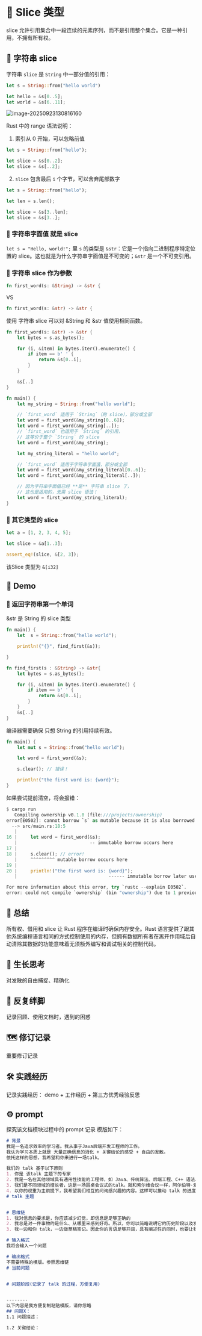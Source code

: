 # 📌 Slice 类型

slice 允许引用集合中一段连续的元素序列，而不是引用整个集合。它是一种引用，不拥有所有权。

## 📄 字符串 slice

字符串 `slice` 是 `String` 中一部分值的引用：

```rust
let s = String::from("hello world")

let hello = &s[0..5];
let world = &s[6..11];
```

![image-20250923130816160](https://raw.githubusercontent.com/ChenXuRiYue/image-cloud/main/typora/image-20250923130816160.png)

Rust 中的 range 语法说明：

1. 索引从 0 开始，可以忽略前值

```rust
let s = String::from("hello");

let slice = &s[0..2];
let slice = &s[..2];
```

2. `slice` 包含最后 `i` 个字节，可以舍弃尾部数字

```rust
let s = String::from("hello");

let len = s.len();

let slice = &s[3..len];
let slice = &s[3..];
```

### 🔖 字符串字面值 就是 slice

`let s = "Hello, world!";` 里 `s` 的类型是 `&str`：它是一个指向二进制程序特定位置的 slice。这也就是为什么字符串字面值是不可变的；`&str` 是一个不可变引用。

### 🔖 字符串 slice 作为参数

```rust
fn first_word(s: &String) -> &str {
```

VS 

```rust
fn first_word(s: &str) -> &str {
```

使用 字符串 slice 可以对 &String 和 &str 值使用相同函数。

```rust
fn first_word(s: &str) -> &str {
    let bytes = s.as_bytes();

    for (i, &item) in bytes.iter().enumerate() {
        if item == b' ' {
            return &s[0..i];
        }
    }

    &s[..]
}

fn main() {
    let my_string = String::from("hello world");

    // `first_word` 适用于 `String`（的 slice），部分或全部
    let word = first_word(&my_string[0..6]);
    let word = first_word(&my_string[..]);
    // `first_word` 也适用于 `String` 的引用，
    // 这等价于整个 `String` 的 slice
    let word = first_word(&my_string);

    let my_string_literal = "hello world";

    // `first_word` 适用于字符串字面值，部分或全部
    let word = first_word(&my_string_literal[0..6]);
    let word = first_word(&my_string_literal[..]);

    // 因为字符串字面值已经 **是** 字符串 slice 了，
    // 这也是适用的，无需 slice 语法！
    let word = first_word(my_string_literal);
}
```

### 🔖 其它类型的 slice

```rust
let a = [1, 2, 3, 4, 5];

let slice = &a[1..3];

assert_eq!(slice, &[2, 3]);

```

该Slice 类型为 `&[i32]`



## 📄 Demo

### 🔖 返回字符串第一个单词

&str 是 String 的 slice 类型

```rust
fn main() {
    let  s = String::from("hello world");

    println!("{}", find_first(&s));

}

fn find_first(s : &String) -> &str{
    let bytes = s.as_bytes();

    for (i, &item) in bytes.iter().enumerate() {
        if item == b' ' {
            return &s[0..i];
        }
    }
    &s[..]
}
```

编译器需要确保 只想 String 的引用持续有效。

```rust
fn main() {
    let mut s = String::from("hello world");

    let word = first_word(&s);

    s.clear(); // 错误！

    println!("the first word is: {word}");
}
```

如果尝试提前清空，将会报错：

```rust
$ cargo run
   Compiling ownership v0.1.0 (file:///projects/ownership)
error[E0502]: cannot borrow `s` as mutable because it is also borrowed as immutable
  --> src/main.rs:18:5
   |
16 |     let word = first_word(&s);
   |                           -- immutable borrow occurs here
17 |
18 |     s.clear(); // error!
   |     ^^^^^^^^^ mutable borrow occurs here
19 |
20 |     println!("the first word is: {word}");
   |                                  ------ immutable borrow later used here

For more information about this error, try `rustc --explain E0502`.
error: could not compile `ownership` (bin "ownership") due to 1 previous error
```



## 📄 总结

所有权、借用和 slice 让 Rust 程序在编译时确保内存安全。Rust 语言提供了跟其他系统编程语言相同的方式控制使用的内存，但拥有数据所有者在离开作用域后自动清除其数据的功能意味着无须额外编写和调试相关的控制代码。

## 🌳 生长思考

对发散的自由捕捉、精确化

## 💭 反复绊脚

记录回顾、使用文档时，遇到的困惑



## 🗺️ 修订记录

重要修订记录

## 🛠️ 实践经历

记录实践经历： demo + 工作经历 + 第三方优秀经验反思



## ⚙️ prompt

探究该文档模块过程中的 prompt 记录
模版如下：

```markdown
# 背景
我是一名追求效率的学习者。我从事于Java后端开发工程师的工作。
我认为学习本质上就是 大量正确信息的消化 + 关键结论的感受 + 自由的发散。
依托这样的思想，我希望和你来进行一场talk。

我们的 talk 基于以下原则
1. 你是 该talk 主题下的专家
2. 我是一名在其他领域具有通用性技能的工程师，如 Java、传统算法、后端工程、C++ 语法、Go 语法等。拥有一定计算机基础的知识。
3. 我们是不同领域的擅长者，这是一场圆桌会议式的talk。就和索尔维会议一样，阿尔伯特·爱因斯坦与尼尔斯·玻尔之间的交流。
4. 以你的权重为主前提下，我希望我们相互的问询感兴趣的内容。这样可以推动 talk 的进度。
# talk 主题


# 思维链
1. 我对信息的要求是，你应该减少幻觉，即信息是足够正确的
2. 我总是对一件事物的是什么、从哪里来感到好奇。所以，你可以简略说明它的历史阶段以及发展哲学
3. 我一边和你 talk，一边做草稿笔记。因此你的言语足够开阔，具有阐述性的同时，也要让我容易从中记录归纳总结。但是请你不要直接给我总结笔记，因为我希望可以主动消化。

# 输入格式
我将会输入一个问题

# 输出格式
不需要特殊的模版。参照思维链
# 当前问题


# 问题阶段(记录了 talk 的过程，方便复用)


--------
以下内容是我方便复制粘贴模版，请你忽略
## 问题X：
1.1 问题描述：

1.2 关键结论：
```
